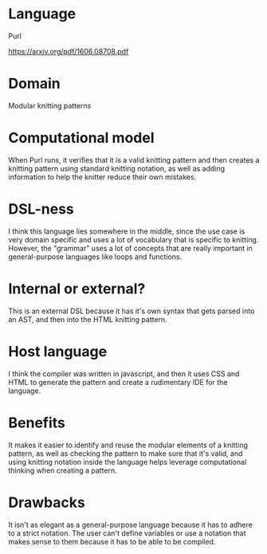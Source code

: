 # Language

Purl

https://arxiv.org/pdf/1606.08708.pdf

# Domain

Modular knitting patterns

# Computational model

When Purl runs, it verifies that it is a valid knitting pattern and then creates a knitting
pattern using standard knitting notation, as well as adding information to help the knitter
reduce their own mistakes.

# DSL-ness

I think this language lies somewhere in the middle, since the use case is very domain specific
and uses a lot of vocabulary that is specific to knitting. However, the "grammar" uses a lot of
concepts that are really important in general-purpose languages like loops and functions. 

# Internal or external?

This is an external DSL because it has it's own syntax that gets parsed into an AST, and then into
the HTML knitting pattern.

# Host language

I think the compiler was written in javascript, and then it uses CSS and HTML to generate the pattern and create a rudimentary IDE for the language.

# Benefits

It makes it easier to identify and reuse the modular elements of a knitting pattern, as well as checking the pattern to make sure that it's valid, and using knitting notation inside the language helps leverage computational thinking when creating a pattern.

# Drawbacks

It isn't as elegant as a general-purpose language because it has to adhere to a strict notation. The user can't define variables or use a notation that makes sense to them because it has to be able to be compiled.
